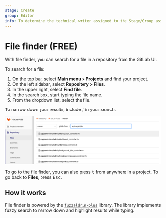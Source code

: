 ```yaml
---
stage: Create
group: Editor
info: To determine the technical writer assigned to the Stage/Group associated with this page, see https://about.gitlab.com/handbook/product/ux/technical-writing/#assignments
---
```


# File finder **(FREE)**

With file finder, you can search for a file in a repository from the GitLab UI.

To search for a file:

1. On the top bar, select **Main menu > Projects** and find your project.
1. On the left sidebar, select **Repository > Files**.
1. In the upper right, select **Find file**.
1. In the search box, start typing the file name.
1. From the dropdown list, select the file.

To narrow down your results, include `/` in your search.

![Find file button](img/file_finder_find_file_v12_10.png)

To go to the file finder, you can also press <kbd>t</kbd> from anywhere in a project.
To go back to **Files**, press <kbd>Esc</kbd>.

## How it works

File finder is powered by the [`fuzzaldrin-plus`](https://github.com/jeancroy/fuzz-aldrin-plus) library.
The library implements fuzzy search to narrow down and highlight results while typing.
